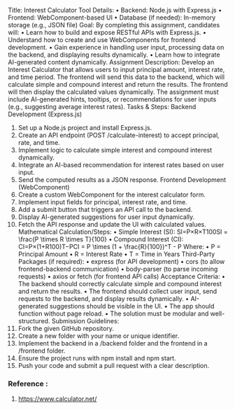 Title: Interest Calculator
Tool Details:
•	Backend: Node.js with Express.js
•	Frontend: WebComponent-based UI
•	Database (if needed): In-memory storage (e.g., JSON file)
Goal:
By completing this assignment, candidates will:
•	Learn how to build and expose RESTful APIs with Express.js.
•	Understand how to create and use WebComponents for frontend development.
•	Gain experience in handling user input, processing data on the backend, and displaying results dynamically.
•	Learn how to integrate AI-generated content dynamically.
Assignment Description:
Develop an Interest Calculator that allows users to input principal amount, interest rate, and time period. The frontend will send this data to the backend, which will calculate simple and compound interest and return the results. The frontend will then display the calculated values dynamically.
The assignment must include AI-generated hints, tooltips, or recommendations for user inputs (e.g., suggesting average interest rates).
Tasks & Steps:
Backend Development (Express.js)
1.	Set up a Node.js project and install Express.js.
2.	Create an API endpoint (POST /calculate-interest) to accept principal, rate, and time.
3.	Implement logic to calculate simple interest and compound interest dynamically.
4.	Integrate an AI-based recommendation for interest rates based on user input.
5.	Send the computed results as a JSON response.
Frontend Development (WebComponent)
1.	Create a custom WebComponent for the interest calculator form.
2.	Implement input fields for principal, interest rate, and time.
3.	Add a submit button that triggers an API call to the backend.
4.	Display AI-generated suggestions for user input dynamically.
5.	Fetch the API response and update the UI with calculated values.
Mathematical Calculation/Steps:
•	Simple Interest (SI): SI=P×R×T100SI = \frac{P \times R \times T}{100} 
•	Compound Interest (CI): CI=P×(1+R100)T−PCI = P \times (1 + \frac{R}{100})^T - P 
Where:
•	P = Principal Amount
•	R = Interest Rate
•	T = Time in Years
Third-Party Packages (if required):
•	express (for API development)
•	cors (to allow frontend-backend communication)
•	body-parser (to parse incoming requests)
•	axios or fetch (for frontend API calls)
Acceptance Criteria:
•	The backend should correctly calculate simple and compound interest and return the results.
•	The frontend should collect user input, send requests to the backend, and display results dynamically.
•	AI-generated suggestions should be visible in the UI.
•	The app should function without page reload.
•	The solution must be modular and well-structured.
Submission Guidelines:
1.	Fork the given GitHub repository.
2.	Create a new folder with your name or unique identifier.
3.	Implement the backend in a /backend folder and the frontend in a /frontend folder.
4.	Ensure the project runs with npm install and npm start.
5.	Push your code and submit a pull request with a clear description.

### **Reference :**
1.	https://www.calculator.net/
